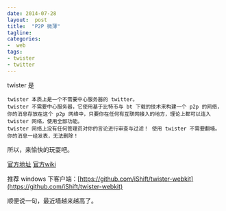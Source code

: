 ```yaml
---
date: 2014-07-28
layout:  post
title:  "P2P 微薄"
tagline:
categories:
-  web
tags:
- twister
- twitter
---
```


twister 是

	twister 本质上是一个不需要中心服务器的 twitter。
	twister 不需要中心服务器，它使用基于比特币与 bt 下载的技术来构建一个 p2p 的网络，你的消息存放在这个 p2p 网络中，只要你在任何有互联网接入的地方，理论上都可以连入 twister 网络，使用全部功能。
	twister 网络上没有任何管理员对你的言论进行审查与过滤！ 使用 twister 不需要翻墙。你的消息一经发表，无法删除！

所以，来愉快的玩耍吧。

[官方地址](http://twister.net.co/)
[官方wiki](http://wiki.twister.net.co/w/zh:using:twister_beginner_guide:start_twister_on_windows)

推荐 windows 下客户端：[https://github.com/iShift/twister-webkit](https://github.com/iShift/twister-webkit)

顺便说一句，最近墙越来越高了。
